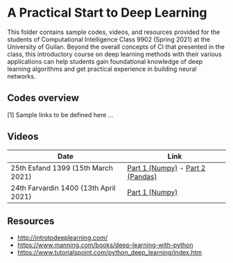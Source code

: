 # A Practical Start to Deep Learning

This folder contains sample codes, videos, and resources provided for the students of Computational Intelligence Class 9902 (Spring 2021) at the University of Guilan. Beyond the overall concepts of CI that presented in the class, this introductory course on deep learning methods with their various applications can help students gain foundational knowledge of deep learning algorithms and get practical experience in building neural networks.

## Codes overview
[1] Sample
links to be defined here ...

## Videos

| Date | Link |
| ------------ | ------------ |
| 25th Esfand 1399 (15th March 2021) | [Part 1 (Numpy)](https://drive.google.com/file/d/1qAv7rK-v4uccTbT96JXYI-GlA7nsa_YK/view?usp=sharing "Part 1 (Numpy)") - [Part 2 (Pandas)](https://drive.google.com/file/d/1DcMvc_jFhH_5hqelLM62IIf9go0hdSV_/view?usp=sharing "Part 2 (Pandas)") |
| 24th Farvardin 1400 (13th April 2021) | [Part 1 (Numpy)](https://drive.google.com/file/d/1qAv7rK-v4uccTbT96JXYI-GlA7nsa_YK/view?usp=sharing "PyTorch Introduction") |

## Resources
- http://introtodeeplearning.com/
- https://www.manning.com/books/deep-learning-with-python
- https://www.tutorialspoint.com/python_deep_learning/index.htm
